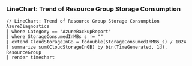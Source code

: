 ### LineChart: Trend of Resource Group Storage Consumption

```
// LineChart: Trend of Resource Group Storage Consumption
AzureDiagnostics
| where Category == "AzureBackupReport"
| where StorageConsumedInMBs_s != ""
| extend CloudStorageInGB = todouble(StorageConsumedInMBs_s) / 1024
| summarize sum(CloudStorageInGB) by bin(TimeGenerated, 1d), ResourceGroup
| render timechart
```
